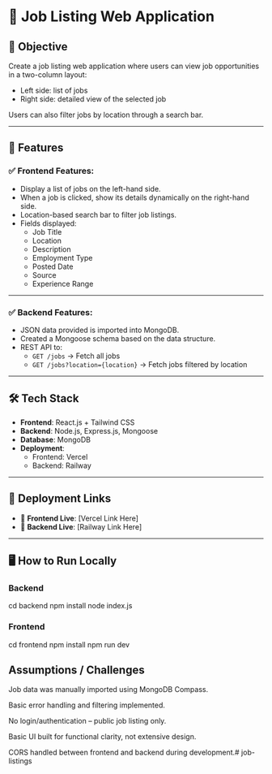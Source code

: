 # 📘 Job Listing Web Application

## 🎯 Objective
Create a job listing web application where users can view job opportunities in a two-column layout:
- Left side: list of jobs
- Right side: detailed view of the selected job

Users can also filter jobs by location through a search bar.

---

## 🧩 Features

### ✅ Frontend Features:
- Display a list of jobs on the left-hand side.
- When a job is clicked, show its details dynamically on the right-hand side.
- Location-based search bar to filter job listings.
- Fields displayed:
  - Job Title
  - Location
  - Description
  - Employment Type
  - Posted Date
  - Source
  - Experience Range

---

### ✅ Backend Features:
- JSON data provided is imported into MongoDB.
- Created a Mongoose schema based on the data structure.
- REST API to:
  - `GET /jobs` → Fetch all jobs
  - `GET /jobs?location={location}` → Fetch jobs filtered by location

---

## 🛠 Tech Stack

- **Frontend**: React.js + Tailwind CSS
- **Backend**: Node.js, Express.js, Mongoose
- **Database**: MongoDB
- **Deployment**:
  - Frontend: Vercel
  - Backend: Railway

---

## 🚀 Deployment Links

- 🔗 **Frontend Live**: [Vercel Link Here]
- 🔗 **Backend Live**: [Railway Link Here]

---

## 🖥️ How to Run Locally

### Backend
cd backend
npm install
node index.js

### Frontend
cd frontend
npm install
npm run dev

## Assumptions / Challenges 

Job data was manually imported using MongoDB Compass.

Basic error handling and filtering implemented.

No login/authentication – public job listing only.

Basic UI built for functional clarity, not extensive design.

CORS handled between frontend and backend during development.#   j o b - l i s t i n g s  
 